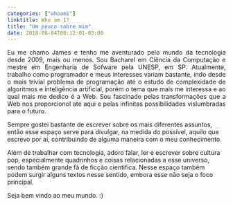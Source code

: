 ```yaml
---
categories: ["whoami"]
linktitle: Who am I?
title: "Um pouco sobre mim"
date: 2018-08-04T00:12:01-03:00
---
```

<p style='text-align: justify;'>
Eu me chamo James e tenho me aventurado pelo mundo da tecnologia desde 2009, mais ou menos. Sou Bacharel em Ciência da Computação e mestre em Engenharia de Sofware pela UNESP, em SP.
Atualmente, trabalho como programador e meus interesses variam bastante, indo desde o mais trivial problema de programação até o estudo de complexidade de algoritmos e inteligência artificial, porém o tema que mais me interessa e ao qual mais me dedico é a Web. Sou fascinado pelas transformações que a Web nos proporcionol até aqui e pelas infinitas possibilidades vislumbradas para o futuro.

Sempre gostei bastante de escrever sobre os mais diferentes assuntos, então esse espaço serve para divulgar, na medida do possível, aquilo que escrevo por aí, contribuindo de alguma maneira com o meu conhecimento.

Além de trabalhar com tecnologia, adoro falar, ler e escrever sobre cultura pop, especialmente quadrinhos e coisas relacionadas a esse universo, sendo também grande fã de ficção cientifica. Nesse espaço também podem surgir alguns textos nesse sentido, embora esse não seja o foco principal.

Seja bem vindo ao meu mundo. :)
</p>